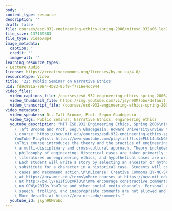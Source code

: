 ```yaml
---
body: ''
content_type: resource
description: ''
draft: false
file: courses/esd-932-engineering-ethics-spring-2006/mitesd_932s06_lec22_360p_16_9.mp4
file_size: 137169383
file_type: video/mp4
image_metadata:
  caption: ''
  credit: ''
  image-alt: ''
learning_resource_types:
- Lecture Audio
license: https://creativecommons.org/licenses/by-nc-sa/4.0/
resourcetype: Video
title: '22: Public Seminar on Narrative Ethics'
uid: fd9c991a-7094-4b83-85f9-f7716e4cc944
video_files:
  video_captions_file: /courses/esd-932-engineering-ethics-spring-2006/1qUeGUNW5ikLUNDMMpVXpsnM3FKjYzoTD_transcript.webvtt
  video_thumbnail_file: https://img.youtube.com/vi/jsyn9UM7obo/default.jpg
  video_transcript_file: /courses/esd-932-engineering-ethics-spring-2006/1qUeGUNW5ikLUNDMMpVXpsnM3FKjYzoTD_transcript.pdf
video_metadata:
  video_speakers: Dr. Taft Broome, Prof. Segun Gbadegesin
  video_tags: Public Seminar, Narrative Ethics, engineering ethics
  youtube_description: "MIT ESD.932 Engineering Ethics, Spring 2006\nInstructor: Dr.\
    \ Taft Broome and Prof. Segun Gbadegesin, Howard University\nView the complete\
    \ course: https://ocw.mit.edu/courses/esd-932-engineering-ethics-spring-2006/\n\
    YouTube Playlist: https://www.youtube.com/playlist?list=PLUl4u3cNGP61YF5HCMnGUwJ8D-PNNs3OR\n\
    \nThis course introduces the theory and the practice of engineering ethics using\
    \ a multi-disciplinary and cross-cultural approach. Theory includes ethics and\
    \ philosophy of engineering. Historical cases are taken primarily from the scholarly\
    \ literatures on engineering ethics, and hypothetical cases are written by students.\
    \ Each student will write a story by selecting an ancestor or mythic hero as a\
    \ substitute for a character in a historical case. Students will compare these\
    \ cases and recommend action.\n\nLicense: Creative Commons BY-NC-SA\nMore information\
    \ at https://ocw.mit.edu/terms\nMore courses at https://ocw.mit.edu\nSupport OCW\
    \ at http://ow.ly/a1If50zVRlQ\n\nWe encourage constructive comments and discussion\
    \ on OCW\u2019s YouTube and other social media channels. Personal attacks, hate\
    \ speech, trolling, and inappropriate comments are not allowed and may be removed.\
    \ More details at https://ocw.mit.edu/comments."
  youtube_id: jsyn9UM7obo
---
```

